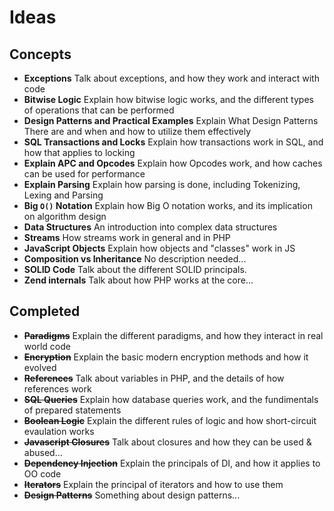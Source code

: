 Ideas
=====

## Concepts
* **Exceptions**
    Talk about exceptions, and how they work and interact with code
* **Bitwise Logic**
    Explain how bitwise logic works, and the different types of operations that can be performed
* **Design Patterns and Practical Examples**
    Explain What Design Patterns There are and when and how to utilize them effectively
* **SQL Transactions and Locks**
    Explain how transactions work in SQL, and how that applies to locking
* **Explain APC and Opcodes**
    Explain how Opcodes work, and how caches can be used for performance
* **Explain Parsing**
    Explain how parsing is done, including Tokenizing, Lexing and Parsing
* **Big `O()` Notation**
    Explain how Big O notation works, and its implication on algorithm design
* **Data Structures**
    An introduction into complex data structures
* **Streams**
    How streams work in general and in PHP
* **JavaScript Objects**
    Explain how objects and "classes" work in JS
* **Composition vs Inheritance**
    No description needed...
* **SOLID Code**
    Talk about the different SOLID principals.
* **Zend internals**
    Talk about how PHP works at the core...

## Completed

* ~~**Paradigms**~~ 
    Explain the different paradigms, and how they interact in real world code
* ~~**Encryption**~~
    Explain the basic modern encryption methods and how it evolved
* ~~**References**~~
    Talk about variables in PHP, and the details of how references work
* ~~**SQL Queries**~~
    Explain how database queries work, and the fundimentals of prepared statements
* ~~**Boolean Logic**~~
    Explain the different rules of logic and how short-circuit evaulation works
* ~~**Javascript Closures**~~
    Talk about closures and how they can be used & abused...
* ~~**Dependency Injection**~~
    Explain the principals of DI, and how it applies to OO code
* ~~**Iterators**~~
    Explain the principal of iterators and how to use them
* ~~**Design Patterns**~~
    Something about design patterns...
